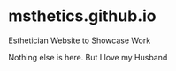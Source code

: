 # msthetics.github.io
Esthetician Website to Showcase Work

Nothing else is here. But I love my Husband
